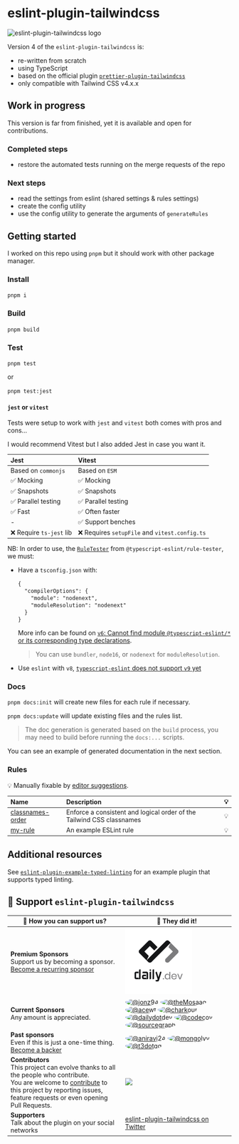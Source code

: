 # eslint-plugin-tailwindcss

![eslint-plugin-tailwindcss logo](.github/logo.png)

Version 4 of the `eslint-plugin-tailwindcss` is:

- re-written from scratch
- using TypeScript
- based on the official plugin [`prettier-plugin-tailwindcss`](https://www.npmjs.com/package/prettier-plugin-tailwindcss)
- only compatible with Tailwind CSS v4.x.x

## Work in progress

This version is far from finished, yet it is available and open for contributions.

### Completed steps

- restore the automated tests running on the merge requests of the repo

### Next steps

- read the settings from eslint (shared settings & rules settings)
- create the config utility
- use the config utility to generate the arguments of `generateRules`

## Getting started

I worked on this repo using `pnpm` but it should work with other package manager.

### Install

`pnpm i`

### Build

`pnpm build`

### Test

`pnpm test`

or

`pnpm test:jest`

#### `jest` or `vitest`

Tests were setup to work with `jest` and `vitest` both comes with pros and cons...

I would recommend Vitest but I also added Jest in case you want it.

| Jest                     | Vitest                                         |
| :----------------------- | :--------------------------------------------- |
| Based on `commonjs`      | Based on `ESM`                                 |
| ✅ Mocking               | ✅ Mocking                                     |
| ✅ Snapshots             | ✅ Snapshots                                   |
| ✅ Parallel testing      | ✅ Parallel testing                            |
| ✅ Fast                  | ✅ Often faster                                |
| -                        | ✅ Support benches                             |
| ❌ Require `ts-jest` lib | ❌ Requires `setupFile` and `vitest.config.ts` |

NB: In order to use, the [`RuleTester`](https://typescript-eslint.io/packages/rule-tester) from `@typescript-eslint/rule-tester`, we must:

- Have a `tsconfig.json` with:
  ```
  {
    "compilerOptions": {
      "module": "nodenext",
      "moduleResolution": "nodenext"
    }
  }
  ```
  More info can be found on [`v6`: Cannot find module `@typescript-eslint/*` or its corresponding type declarations](https://github.com/typescript-eslint/typescript-eslint/issues/7284).
  > You can use `bundler`, `node16`, or `nodenext` for `moduleResolution`.
- Use `eslint` with `v8`, [`typescript-eslint` does not support `v9` yet](https://github.com/typescript-eslint/typescript-eslint/issues/8211)

### Docs

`pnpm docs:init` will create new files for each rule if necessary.

`pnpm docs:update` will update existing files and the rules list.

> The doc generation is generated based on the `build` process, you may need to build before running the `docs:...` scripts.

You can see an example of generated documentation in the next section.

### Rules

<!-- begin auto-generated rules list -->

💡 Manually fixable by [editor suggestions](https://eslint.org/docs/latest/use/core-concepts#rule-suggestions).

| Name                                               | Description                                                           | 💡  |
| :------------------------------------------------- | :-------------------------------------------------------------------- | :-- |
| [classnames-order](docs/rules/classnames-order.md) | Enforce a consistent and logical order of the Tailwind CSS classnames | 💡  |
| [my-rule](docs/rules/my-rule.md)                   | An example ESLint rule                                                | 💡  |

<!-- end auto-generated rules list -->

## Additional resources

See [`eslint-plugin-example-typed-linting`](https://github.com/typescript-eslint/examples/tree/main/packages/eslint-plugin-example-typed-linting) for an example plugin that supports typed linting.

## 🤝 Support `eslint-plugin-tailwindcss`

| 🥰 How you can support us?                                                                                                                                                                                                            | 💪 They did it!                                                                                                                                                                                                                                                                                                                                                                                                                                                                                                                                                                                                                                                                                                                                                                                                                                                                                                                                                                                                                                                                                                                                                                                                                                                                                                                                                                                                                                                                                     |
| ------------------------------------------------------------------------------------------------------------------------------------------------------------------------------------------------------------------------------------- | --------------------------------------------------------------------------------------------------------------------------------------------------------------------------------------------------------------------------------------------------------------------------------------------------------------------------------------------------------------------------------------------------------------------------------------------------------------------------------------------------------------------------------------------------------------------------------------------------------------------------------------------------------------------------------------------------------------------------------------------------------------------------------------------------------------------------------------------------------------------------------------------------------------------------------------------------------------------------------------------------------------------------------------------------------------------------------------------------------------------------------------------------------------------------------------------------------------------------------------------------------------------------------------------------------------------------------------------------------------------------------------------------------------------------------------------------------------------------------------------------- |
| **Premium Sponsors** <br /> Support us by becoming a sponsor. <br /> [Become a recurring sponsor](https://github.com/sponsors/francoismassart?frequency=recurring)                                                                    | <a href="https://daily.dev/" target="_blank"><img width="150" src="https://raw.githubusercontent.com/francoismassart/eslint-plugin-tailwindcss/master/sponsors/daily.dev.jpg"></a>                                                                                                                                                                                                                                                                                                                                                                                                                                                                                                                                                                                                                                                                                                                                                                                                                                                                                                                                                                                                                                                                                                                                                                                                                                                                                                                  |
| **Current Sponsors** <br /> Any amount is appreciated.                                                                                                                                                                                | <a href="https://github.com/jonz94" target="_blank"><img src="https://avatars.githubusercontent.com/u/16042676?s=150&amp;v=4" width="75" height="75" style="border-radius:100%;" alt="@jonz94"></a> <a href="https://github.com/theMosaad" target="_blank"><img src="https://avatars.githubusercontent.com/u/48773133?s=150&amp;v=4" width="75" height="75" style="border-radius:100%;" alt="@theMosaad"></a> <a href="https://github.com/acewf" target="_blank"><img src="https://avatars.githubusercontent.com/u/4835572?s=150&amp;v=4" width="75" height="75" style="border-radius:100%;" alt="@acewf"></a> <a href="https://github.com/charkour" target="_blank"><img src="https://avatars.githubusercontent.com/u/33156025?s=150&amp;v=4" width="75" height="75" style="border-radius:100%;" alt="@charkour"></a> <a href="https://github.com/dailydotdev" target="_blank"><img class="avatar" src="https://avatars.githubusercontent.com/u/41463883?s=150&amp;v=4" width="75" height="75" style="border-radius:100%;" alt="@dailydotdev"></a> <a href="https://github.com/codecov" target="_blank"><img class="avatar" src="https://avatars.githubusercontent.com/u/8226205?s=150&amp;v=4" width="75" height="75" style="border-radius:100%;" alt="@codecov"></a> <a href="https://github.com/sourcegraph" target="_blank"><img class="avatar" src="https://avatars.githubusercontent.com/u/3979584?s=150&amp;v=4" width="75" height="75" style="border-radius:100%;" alt="@sourcegraph"></a> |
| **Past sponsors** <br /> Even if this is just a one-time thing. <br /> [Become a backer](https://github.com/sponsors/francoismassart?frequency=one-time)                                                                              | <a href="https://github.com/aniravi24" target="_blank"><img src="https://avatars.githubusercontent.com/u/5902976?s=100&amp;v=4" width="50" height="50" style="border-radius:100%;" alt="@aniravi24"></a> <a href="https://github.com/mongolyy" target="_blank"><img src="https://avatars.githubusercontent.com/u/10972787?s=100&amp;v=4" width="50" height="50" style="border-radius:100%;" alt="@mongolyy"></a> <a href="https://github.com/t3dotgg" target="_blank"><img src="https://avatars.githubusercontent.com/u/6751787?s=100&amp;v=4" width="50" height="50" style="border-radius:100%;" alt="@t3dotgg"></a>                                                                                                                                                                                                                                                                                                                                                                                                                                                                                                                                                                                                                                                                                                                                                                                                                                                                               |
| **Contributors** <br /> This project can evolve thanks to all the people who contribute. <br /> You are welcome to [contribute](CONTRIBUTING.md) to this project by reporting issues, feature requests or even opening Pull Requests. | <a href="https://github.com/francoismassart/eslint-plugin-tailwindcss/graphs/contributors"><img src="https://contrib.rocks/image?repo=francoismassart/eslint-plugin-tailwindcss&width=300&columns=4" /></a>                                                                                                                                                                                                                                                                                                                                                                                                                                                                                                                                                                                                                                                                                                                                                                                                                                                                                                                                                                                                                                                                                                                                                                                                                                                                                         |
| **Supporters** <br /> Talk about the plugin on your social networks                                                                                                                                                                   | <a href="https://twitter.com/search?q=eslint-plugin-tailwindcss&src=recent_search_click" target="_blank">eslint-plugin-tailwindcss on Twitter</a>                                                                                                                                                                                                                                                                                                                                                                                                                                                                                                                                                                                                                                                                                                                                                                                                                                                                                                                                                                                                                                                                                                                                                                                                                                                                                                                                                   |
